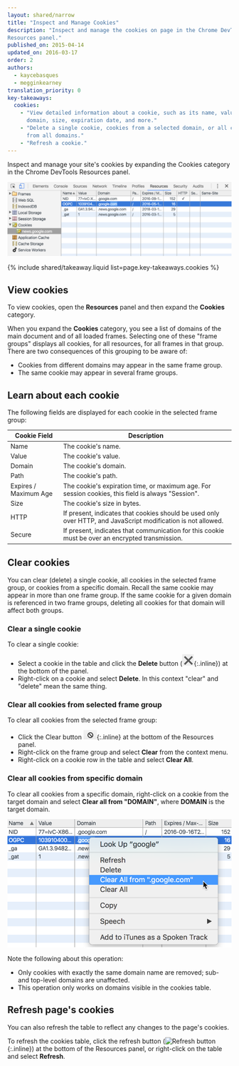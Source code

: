 ```yaml
---
layout: shared/narrow
title: "Inspect and Manage Cookies"
description: "Inspect and manage the cookies on page in the Chrome DevTools 
Resources panel."
published_on: 2015-04-14
updated_on: 2016-03-17
order: 2
authors:
  - kaycebasques
  - megginkearney
translation_priority: 0
key-takeaways:
  cookies:
    - "View detailed information about a cookie, such as its name, value, 
      domain, size, expiration date, and more."
    - "Delete a single cookie, cookies from a selected domain, or all cookies
      from all domains."
    - "Refresh a cookie."
---
```


<p class="intro">Inspect and manage your site's cookies by expanding the 
Cookies category in the Chrome DevTools Resources panel.</p>

![cookies category in resources panel](imgs/cookies.png)



{% include shared/takeaway.liquid list=page.key-takeaways.cookies %}

## View cookies

To view cookies, open the **Resources** panel and then expand the **Cookies**
category.

When you expand the **Cookies** category, you see a list of domains of the 
main document and of all loaded frames. Selecting one of these "frame groups" 
displays all cookies, for all resources, for all frames in that group. There 
are two consequences of this grouping to be aware of:

* Cookies from different domains may appear in the same frame group. 
* The same cookie may appear in several frame groups.

## Learn about each cookie

The following fields are displayed for each cookie in the selected frame group:

<table class="mdl-data-table">
  <thead>
    <tr>
      <th>Cookie Field</th>
      <th>Description</th>
    </tr>
  </thead>
  <tbody>
  	<tr>
      <td data-th="Cookie Field">Name</td>
      <td data-th="Description">The cookie's name.</td>
    </tr>
    <tr>
      <td data-th="Cookie Field">Value</td>
      <td data-th="Description">The cookie's value.</td>
    </tr>
    <tr>
      <td data-th="Cookie Field">Domain</td>
      <td data-th="Description">The cookie's domain.</td>
    </tr>
    <tr>
      <td data-th="Cookie Field">Path</td>
      <td data-th="Description">The cookie's path.</td>
    </tr>
    <tr>
      <td data-th="Cookie Field">Expires / Maximum Age</td>
      <td data-th="Description">The cookie's expiration time, or maximum age. For session cookies, this field is always "Session".</td>
    </tr>
    <tr>
      <td data-th="Cookie Field">Size</td>
      <td data-th="Description">The cookie's size in bytes.</td>
    </tr>
    <tr>
      <td data-th="Cookie Field">HTTP</td>
      <td data-th="Description">If present, indicates that cookies should be used only over HTTP, and JavaScript modification is not allowed.</td>
    </tr>
    <tr>
      <td data-th="Cookie Field">Secure</td>
      <td data-th="Description">If present, indicates that communication for this cookie must be over an encrypted transmission.</td>
    </tr>
  </tbody>
</table>

## Clear cookies

You can clear (delete) a single cookie, all cookies in the selected frame 
group, or cookies from a specific domain. Recall the same cookie may appear 
in more than one frame group. If the same cookie for a given domain is 
referenced in two frame groups, deleting all cookies for that domain will 
affect both groups.

### Clear a single cookie

To clear a single cookie:

* Select a cookie in the table and click the **Delete** button 
  (![delete cookie button](imgs/delete-cookie.png){:.inline}) at the 
  bottom of the panel. 
* Right-click on a cookie and select **Delete**. In this context "clear" and 
  "delete" mean the same thing.

### Clear all cookies from selected frame group

To clear all cookies from the selected frame group:

* Click the Clear button ![Clear button](imgs/clear.png){:.inline} at the bottom of the Resources panel.
* Right-click on the frame group and select **Clear** from the context menu.
* Right-click on a cookie row in the table and select **Clear All**.

### Clear all cookies from specific domain

To clear all cookies from a specific domain, right-click on a cookie from the
target domain and select **Clear all from "DOMAIN"**, where **DOMAIN** is the
target domain.

![clear cookies from domain](imgs/delete-cookies-from-domain.png)

Note the following about this operation:

* Only cookies with exactly the same domain name are removed; sub- and 
  top-level domains are unaffected. 
* This operation only works on domains visible in the cookies table.

## Refresh page's cookies

You can also refresh the table to reflect any changes to the page's cookies.

To refresh the cookies table, click the refresh button (![Refresh 
button](imgs/refresh.png){:.inline}) at the bottom of the Resources panel, or
right-click on the table and select **Refresh**.


